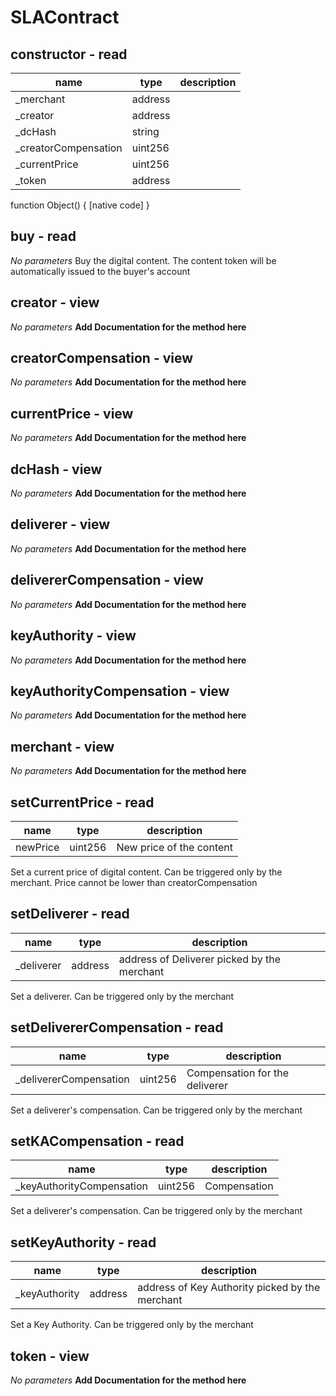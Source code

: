 # SLAContract


## constructor - read
|name |type |description
|-----|-----|-----------
|_merchant|address|
|_creator|address|
|_dcHash|string|
|_creatorCompensation|uint256|
|_currentPrice|uint256|
|_token|address|
function Object() { [native code] }

## buy - read
_No parameters_
Buy the digital content. The content token will be automatically issued to the buyer's account

## creator - view
_No parameters_
**Add Documentation for the method here**

## creatorCompensation - view
_No parameters_
**Add Documentation for the method here**

## currentPrice - view
_No parameters_
**Add Documentation for the method here**

## dcHash - view
_No parameters_
**Add Documentation for the method here**

## deliverer - view
_No parameters_
**Add Documentation for the method here**

## delivererCompensation - view
_No parameters_
**Add Documentation for the method here**

## keyAuthority - view
_No parameters_
**Add Documentation for the method here**

## keyAuthorityCompensation - view
_No parameters_
**Add Documentation for the method here**

## merchant - view
_No parameters_
**Add Documentation for the method here**

## setCurrentPrice - read
|name |type |description
|-----|-----|-----------
|newPrice|uint256|New price of the content
Set a current price of digital content. Can be triggered only by the merchant. Price cannot be lower than creatorCompensation

## setDeliverer - read
|name |type |description
|-----|-----|-----------
|_deliverer|address|address of Deliverer picked by the merchant
Set a deliverer. Can be triggered only by the merchant

## setDelivererCompensation - read
|name |type |description
|-----|-----|-----------
|_delivererCompensation|uint256|Compensation for the deliverer
Set a deliverer's compensation. Can be triggered only by the merchant

## setKACompensation - read
|name |type |description
|-----|-----|-----------
|_keyAuthorityCompensation|uint256|Compensation
Set a deliverer's compensation. Can be triggered only by the merchant

## setKeyAuthority - read
|name |type |description
|-----|-----|-----------
|_keyAuthority|address|address of Key Authority picked by the merchant
Set a Key Authority. Can be triggered only by the merchant

## token - view
_No parameters_
**Add Documentation for the method here**